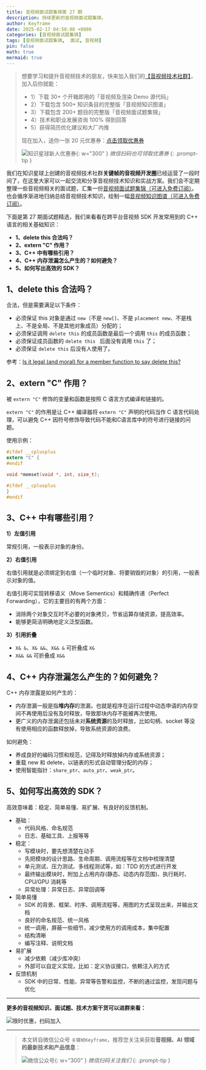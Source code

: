 ```yaml
---
title: 音视频面试题集锦第 27 期
description: 持续更新的音视频面试题集锦。
author: Keyframe
date: 2025-02-17 04:58:08 +0800
categories: [音视频面试题集锦]
tags: [音视频面试题集锦,  面试, 音视频]
pin: false
math: true
mermaid: true
---
```


>想要学习和提升音视频技术的朋友，快来加入我们的<a href="https://t.zsxq.com/jRprT" target="_blank" rel="noopener noreferrer">【音视频技术社群】</a>，加入后你就能：
>
>- 1）下载 30+ 个开箱即用的「音视频及渲染 Demo 源代码」
>- 2）下载包含 500+ 知识条目的完整版「音视频知识图谱」
>- 3）下载包含 200+ 题目的完整版「音视频面试题集锦」
>- 4）技术和职业发展咨询 100% 得到回答
>- 5）获得简历优化建议和大厂内推
>  
>现在加入，送你一张 20 元优惠券：<a href="https://t.zsxq.com/jRprT" target="_blank" rel="noopener noreferrer">点击领取优惠券</a>
>
>![知识星球新人优惠券](assets/img/keyframe-zsxq-coupon.png){: w="300" }
>_微信扫码也可领取优惠券_
{: .prompt-tip }



我们在知识星球上创建的音视频技术社群**关键帧的音视频开发圈**已经运营了一段时间了，在这里大家可以一起交流和分享音视频技术知识和实战方案。我们会不定期整理一些音视频相关的面试题，汇集一份[音视频面试题集锦（可进入免费订阅）](https://mp.weixin.qq.com/mp/appmsgalbum?__biz=MjM5MTkxOTQyMQ==&action=getalbum&album_id=2380776196751425539#wechat_redirect)。也会循序渐进地归纳总结音视频技术知识，绘制一幅[音视频知识图谱（可进入免费订阅）](https://mp.weixin.qq.com/mp/appmsgalbum?__biz=MjM5MTkxOTQyMQ==&action=getalbum&album_id=2349658423078092802#wechat_redirect)。

下面是第 27 期面试题精选，我们来看看在跨平台音视频 SDK 开发常用到的 C++ 语言的相关基础知识：


- **1、delete this 合法吗？**
- **2、extern "C" 作用？**
- **3、C++ 中有哪些引用？**
- **4、C++ 内存泄漏怎么产生的？如何避免？**
- **5、如何写出高效的 SDK？**

## 1、delete this 合法吗？


合法，但是需要满足以下条件：

- 必须保证 this 对象是通过 `new`（不是 `new[]`、不是 `placement new`、不是栈上、不是全局、不是其他对象成员）分配的；
- 必须保证调用 `delete this` 的成员函数是最后一个调用 `this` 的成员函数；
- 必须保证成员函数的 `delete this ` 后面没有调用 `this` 了；
- 必须保证 `delete this` 后没有人使用了。


参考：[Is it legal (and moral) for a member function to say delete this?](https://isocpp.org/wiki/faq/freestore-mgmt#delete-this "delete this")



## 2、extern "C" 作用？

被 `extern "C"` 修饰的变量和函数是按照 C 语言方式编译和链接的。

`extern "C"` 的作用是让 C++ 编译器将 `extern "C"` 声明的代码当作 C 语言代码处理，可以避免 C++ 因符号修饰导致代码不能和C语言库中的符号进行链接的问题。


使用示例：

```c
#ifdef __cplusplus
extern "C" {
#endif

void *memset(void *, int, size_t);

#ifdef __cplusplus
}
#endif
```


## 3、C++ 中有哪些引用？

**1）左值引用**

常规引用，一般表示对象的身份。

**2）右值引用**

右值引用就是必须绑定到右值（一个临时对象、将要销毁的对象）的引用，一般表示对象的值。

右值引用可实现转移语义（Move Sementics）和精确传递（Perfect Forwarding），它的主要目的有两个方面：

- 消除两个对象交互时不必要的对象拷贝，节省运算存储资源，提高效率。
- 能够更简洁明确地定义泛型函数。

**3）引用折叠**

- `X& &`、`X& &&`、`X&& &` 可折叠成 `X&`
- `X&& &&` 可折叠成 `X&&`


## 4、C++ 内存泄漏怎么产生的？如何避免？

C++ 内存泄露是如何产生的：

- 内存泄漏一般是指**堆内存**的泄漏，也就是程序在运行过程中动态申请的内存空间不再使用后没有及时释放，导致那块内存不能被再次使用。
- 更广义的内存泄漏还包括未对**系统资源**的及时释放，比如句柄、socket 等没有使用相应的函数释放掉，导致系统资源的浪费。

如何避免：

- 养成良好的编码习惯和规范，记得及时释放掉内存或系统资源；
- 重载 new 和 delete，以链表的形式自动管理分配的内存；
- 使用智能指针：`share_ptr`、`auto_ptr`、`weak_ptr`。


## 5、如何写出高效的 SDK？

高效意味着：稳定、简单易懂、易扩展、有良好的反馈机制。

- 基础：
    - 代码风格、命名规范
    - 日志、基础工具、上报等等
- 稳定：
    - 写模块时，要先想清楚在动手
    - 先把模块的设计思路、生命周期、调用流程等在文档中梳理清楚
    - 单元测试、压力测试、多线程测试等，如：TDD 的方式进行开发
    - 最终输出模块时，附加上占用内存(静态、动态内存范围)、执行耗时、CPU/GPU 消耗等
    - 异常处理：异常日志、异常回调等
- 简单易懂
    - SDK 的背景、框架、时序、调用流程等，用图的方式呈现出来，并输出文档
    - 良好的命名规范、统一风格
    - 统一调用，屏蔽一些细节，减少使用方的调用成本，集中配置
    - 结构清晰
    - 编写注释、说明文档
- 易扩展
    - 减少依赖（减少库冲突）
    - 外部可以自定义实现，比如：定义协议接口，依赖注入的方式
- 反馈机制
    - SDK 中的日常、性能、异常等告警和监控，不断的通过监控，发现问题与优化




---

**更多的音视频知识、面试题、技术方案干货可以进群来看：**

![限时优惠，扫码加入](assets/img/keyframe-zsxq.png)





---

> 本文转自微信公众号 `关键帧Keyframe`，推荐您关注来获取**音视频、AI 领域的最新技术和产品信息**：
>
>![微信公众号](assets/img/keyframe-mp.jpg){: w="300" }
>_微信扫码关注我们_
{: .prompt-tip }

